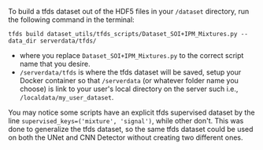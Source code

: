 To build a tfds dataset out of the HDF5 files in your `/dataset` directory, run the following command in the terminal:

`tfds build dataset_utils/tfds_scripts/Dataset_SOI+IPM_Mixtures.py --data_dir serverdata/tfds/`

- where you replace `Dataset_SOI+IPM_Mixtures.py` to the correct script name that you desire.
- `/serverdata/tfds` is where the tfds dataset will be saved,
setup your Docker container so that `/serverdata` (or whatever folder name you choose) is link to your user's local 
directory on the server such i.e., `/localdata/my_user_dataset`.

You may notice some scripts have an explicit tfds supervised dataset by the line `supervised_keys=('mixture', 'signal')`, while other don't. This was done to generalize the tfds dataset, so the same tfds dataset could be used on both the UNet and CNN Detector without creating two different ones.

